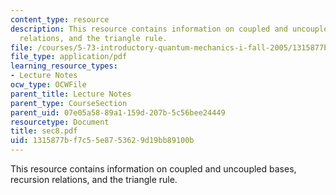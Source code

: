 ```yaml
---
content_type: resource
description: This resource contains information on coupled and uncoupled bases, recursion
  relations, and the triangle rule.
file: /courses/5-73-introductory-quantum-mechanics-i-fall-2005/1315877bf7c55e8753629d19bb89100b_sec8.pdf
file_type: application/pdf
learning_resource_types:
- Lecture Notes
ocw_type: OCWFile
parent_title: Lecture Notes
parent_type: CourseSection
parent_uid: 07e05a58-89a1-159d-207b-5c56bee24449
resourcetype: Document
title: sec8.pdf
uid: 1315877b-f7c5-5e87-5362-9d19bb89100b
---
```

This resource contains information on coupled and uncoupled bases, recursion relations, and the triangle rule.

